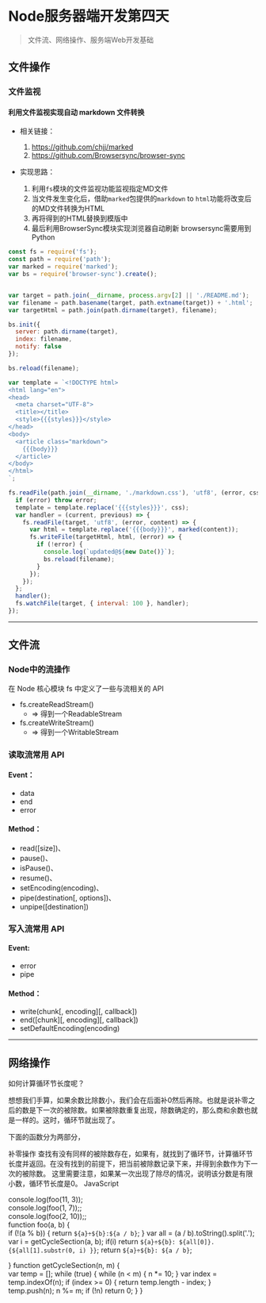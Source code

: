 # Node服务器端开发第四天


> 文件流、网络操作、服务端Web开发基础


## 文件操作

### 文件监视

#### 利用文件监视实现自动 markdown 文件转换

- 相关链接：

  1. https://github.com/chjj/marked
  2. https://github.com/Browsersync/browser-sync 

- 实现思路：
  1. 利用`fs`模块的文件监视功能监视指定MD文件
  2. 当文件发生变化后，借助`marked`包提供的`markdown` to `html`功能将改变后的MD文件转换为HTML
  3. 再将得到的HTML替换到模版中
  4. 最后利用BrowserSync模块实现浏览器自动刷新
    browsersync需要用到Python
  
```javascript
const fs = require('fs');
const path = require('path');
var marked = require('marked');
var bs = require('browser-sync').create();


var target = path.join(__dirname, process.argv[2] || './README.md');
var filename = path.basename(target, path.extname(target)) + '.html';
var targetHtml = path.join(path.dirname(target), filename);

bs.init({
  server: path.dirname(target),
  index: filename,
  notify: false
});

bs.reload(filename);

var template = `<!DOCTYPE html>
<html lang="en">
<head>
  <meta charset="UTF-8">
  <title></title>
  <style>{{{styles}}}</style>
</head>
<body>
  <article class="markdown">
    {{{body}}}
  </article>
</body>
</html>
`;

fs.readFile(path.join(__dirname, './markdown.css'), 'utf8', (error, css) => {
  if (error) throw error;
  template = template.replace('{{{styles}}}', css);
  var handler = (current, previous) => {
    fs.readFile(target, 'utf8', (error, content) => {
      var html = template.replace('{{{body}}}', marked(content));
      fs.writeFile(targetHtml, html, (error) => {
        if (!error) {
          console.log(`updated@${new Date()}`);
          bs.reload(filename);
        }
      });
    });
  };
  handler();
  fs.watchFile(target, { interval: 100 }, handler);
});
```


*****

## 文件流



### Node中的流操作

在 Node 核心模块 fs 中定义了一些与流相关的 API

- fs.createReadStream()
  + => 得到一个ReadableStream
- fs.createWriteStream()
  + => 得到一个WritableStream

### 读取流常用 API

#### Event：

- data
- end
- error

#### Method：

- read([size])、
- pause()、
- isPause()、
- resume()、
- setEncoding(encoding)、
- pipe(destination[, options])、
- unpipe([destination])

### 写入流常用 API

#### Event:

- error
- pipe

#### Method：

- write(chunk[, encoding][, callback])
- end([chunk][, encoding][, callback])
- setDefaultEncoding(encoding)























*****

## 网络操作



如何计算循环节长度呢？

想想我们手算，如果余数比除数小，我们会在后面补0然后再除。也就是说补零之后的数是下一次的被除数。如果被除数重复出现，除数确定的，那么商和余数也就是一样的。这时，循环节就出现了。

下面的函数分为两部分，

补零操作
查找有没有同样的被除数存在，如果有，就找到了循环节，计算循环节长度并返回。在没有找到的前提下，把当前被除数记录下来，并得到余数作为下一次的被除数。 
这里需要注意，如果某一次出现了除尽的情况，说明该分数是有限小数，循环节长度是0。
JavaScript

console.log(foo(11, 3));  
console.log(foo(1, 7));;  
console.log(foo(2, 10));;  
function foo(a, b) {  
  if (!(a % b)) {
    return `${a}÷${b}:${a / b}`;
  }
  var all = (a / b).toString().split('.');
  var i = getCycleSection(a, b);
  if(i)
    return `${a}÷${b}: ${all[0]}.{${all[1].substr(0, i) }}`;
    return `${a}÷${b}: ${a / b}`;

}
function getCycleSection(n, m) {  
  var temp = [];
  while (true) {
    while (n < m) {
      n *= 10;
    }
    var index = temp.indexOf(n);
    if (index >= 0) {
      return temp.length - index;
    }
    temp.push(n);
    n %= m;
    if (!n)
      return 0;
  }
}